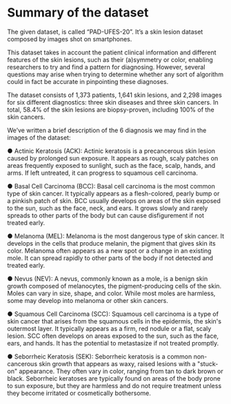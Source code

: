 # Summary of the dataset 

The given dataset, is called “PAD-UFES-20”. It’s a skin lesion dataset composed by images shot on smartphones.

This dataset takes in account the patient clinical information and different features of the skin lesions, such as their (a)symmetry or color, enabling researchers to try and find a pattern for diagnosing. However, several questions may arise when trying to determine whether any sort of algorithm could in fact be accurate in pinpointing these diagnoses. 

The dataset consists of 1,373 patients, 1,641 skin lesions, and 2,298 images for six different
diagnostics: three skin diseases and three skin cancers. In total, 58.4% of the skin lesions
are biopsy-proven, including 100% of the skin cancers.

We’ve written a brief description of the 6 diagnosis we may find in the images of the dataset:
  
  ● Actinic Keratosis (ACK): Actinic keratosis is a precancerous skin lesion caused by
  prolonged sun exposure. It appears as rough, scaly patches on areas frequently
  exposed to sunlight, such as the face, scalp, hands, and arms. If left untreated, it
  can progress to squamous cell carcinoma.
  
  ● Basal Cell Carcinoma (BCC): Basal cell carcinoma is the most common type of
  skin cancer. It typically appears as a flesh-colored, pearly bump or a pinkish patch
  of skin. BCC usually develops on areas of the skin exposed to the sun, such as the
  face, neck, and ears. It grows slowly and rarely spreads to other parts of the body
  but can cause disfigurement if not treated early.
  
  ● Melanoma (MEL): Melanoma is the most dangerous type of skin cancer. It
  develops in the cells that produce melanin, the pigment that gives skin its color.
  Melanoma often appears as a new spot or a change in an existing mole. It can
  spread rapidly to other parts of the body if not detected and treated early.
  
  ● Nevus (NEV): A nevus, commonly known as a mole, is a benign skin growth
  composed of melanocytes, the pigment-producing cells of the skin. Moles can vary
  in size, shape, and color. While most moles are harmless, some may develop into
  melanoma or other skin cancers.
  
  ● Squamous Cell Carcinoma (SCC): Squamous cell carcinoma is a type of skin
  cancer that arises from the squamous cells in the epidermis, the skin's outermost
  layer. It typically appears as a firm, red nodule or a flat, scaly lesion. SCC often
  develops on areas exposed to the sun, such as the face, ears, and hands. It has
  the potential to metastasize if not treated promptly.
  
  ● Seborrheic Keratosis (SEK): Seborrheic keratosis is a common non-cancerous
  skin growth that appears as waxy, raised lesions with a "stuck-on" appearance.
  They often vary in color, ranging from tan to dark brown or black. Seborrheic
  keratoses are typically found on areas of the body prone to sun exposure, but they
  are harmless and do not require treatment unless they become irritated or
  cosmetically bothersome.
